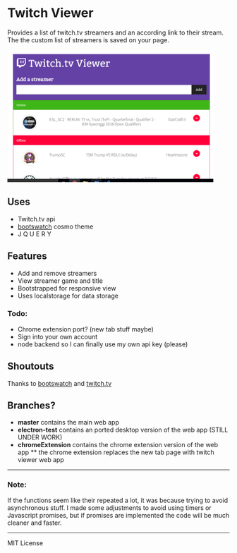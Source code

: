# Twitch Viewer

Provides a list of twitch.tv streamers and an according link to their stream. The the custom list of streamers is saved on your page. 

<a href="url"><img src="https://raw.githubusercontent.com/AbhiPrasad/Twitch-Viewer/master/screenshot.png" width="auto" height="300" ></a>

## Uses
* Twitch.tv api
* [bootswatch](https://bootswatch.com) cosmo theme
* J Q U E R Y

## Features
* Add and remove streamers
* View streamer game and title
* Bootstrapped for responsive view 
* Uses localstorage for data storage

### Todo:
* Chrome extension port? (new tab stuff maybe)
* Sign into your own account
* node backend so I can finally use my own api key (please)

## Shoutouts

Thanks to [bootswatch](https://bootswatch.com) and [twitch.tv](https://twitch.tv)

## Branches?

* **master** contains the main web app
* **electron-test** contains an ported desktop version of the web app (STILL UNDER WORK)
* **chromeExtension** contains the chrome extension version of the web app
	** the chrome extension replaces the new tab page with twitch viewer web app

---

### Note:
If the functions seem like their repeated a lot, it was because trying to avoid asynchronous stuff. I made some adjustments to avoid using timers or Javascript promises, but if promises are implemented the code will be much cleaner and faster. 

--- 

MIT License
